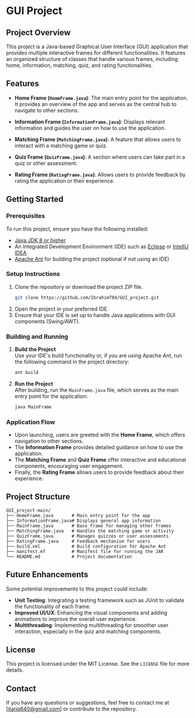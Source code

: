# GUI Project

## Project Overview

This project is a Java-based Graphical User Interface (GUI) application that provides multiple interactive frames for different functionalities. It features an organized structure of classes that handle various frames, including home, information, matching, quiz, and rating functionalities.

## Features

- **Home Frame (`HomeFrame.java`)**: The main entry point for the application. It provides an overview of the app and serves as the central hub to navigate to other sections.
  
- **Information Frame (`InformationFrame.java`)**: Displays relevant information and guides the user on how to use the application.

- **Matching Frame (`MatchingFrame.java`)**: A feature that allows users to interact with a matching game or quiz.

- **Quiz Frame (`QuizFrame.java`)**: A section where users can take part in a quiz or other assessment.

- **Rating Frame (`RatingFrame.java`)**: Allows users to provide feedback by rating the application or their experience.

## Getting Started

### Prerequisites

To run this project, ensure you have the following installed:

- [Java JDK 8 or higher](https://www.oracle.com/java/technologies/javase-jdk11-downloads.html)
- An Integrated Development Environment (IDE) such as [Eclipse](https://www.eclipse.org/downloads/) or [IntelliJ IDEA](https://www.jetbrains.com/idea/)
- [Apache Ant](https://ant.apache.org/) for building the project (optional if not using an IDE)

### Setup Instructions

1. Clone the repository or download the project ZIP file.
   ```bash
   git clone https://github.com/IbrahimT04/GUI_project.git
   ```
2. Open the project in your preferred IDE.
3. Ensure that your IDE is set up to handle Java applications with GUI components (Swing/AWT).

### Building and Running

1. **Build the Project**  
   Use your IDE's build functionality or, if you are using Apache Ant, run the following command in the project directory:
   ```bash
   ant build
   ```

2. **Run the Project**  
   After building, run the `MainFrame.java` file, which serves as the main entry point for the application:
   ```bash
   java MainFrame
   ```

### Application Flow

- Upon launching, users are greeted with the **Home Frame**, which offers navigation to other sections.
- The **Information Frame** provides detailed guidance on how to use the application.
- The **Matching Frame** and **Quiz Frame** offer interactive and educational components, encouraging user engagement.
- Finally, the **Rating Frame** allows users to provide feedback about their experience.

## Project Structure

```
GUI_project-main/
├── HomeFrame.java       # Main entry point for the app
├── InformationFrame.java# Displays general app information
├── MainFrame.java       # Base frame for managing other frames
├── MatchingFrame.java   # Handles the matching game or activity
├── QuizFrame.java       # Manages quizzes or user assessments
├── RatingFrame.java     # Feedback mechanism for users
├── build.xml            # Build configuration for Apache Ant
├── manifest.mf          # Manifest file for running the JAR
└── README.md            # Project documentation
```

## Future Enhancements

Some potential improvements to this project could include:
- **Unit Testing**: Integrating a testing framework such as JUnit to validate the functionality of each frame.
- **Improved UI/UX**: Enhancing the visual components and adding animations to improve the overall user experience.
- **Multithreading**: Implementing multithreading for smoother user interaction, especially in the quiz and matching components.

## License

This project is licensed under the MIT License. See the `LICENSE` file for more details.

## Contact

If you have any questions or suggestions, feel free to contact me at [itariq640@gmail.com] or contribute to the repository.
